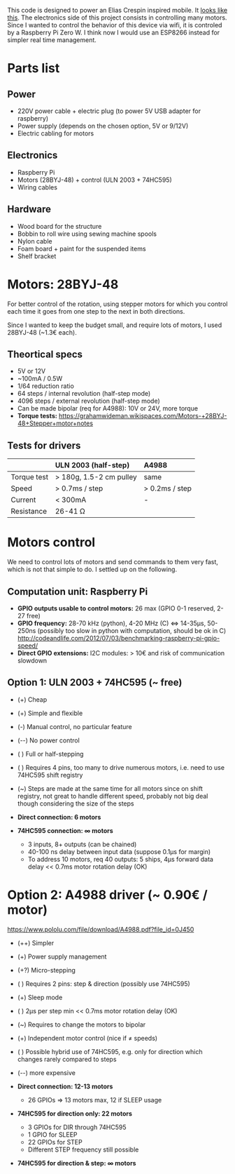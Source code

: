 This code is designed to power an Elias Crespin inspired mobile. It
[looks like this](http://www.eliascrespin.net/en/exhibition/lumiere-et-mouvement/). The electronics
side of this project consists in controlling many motors. Since I wanted to control the behavior of
this device via wifi, it is controled by a Raspberry Pi Zero W. I think now I would use an ESP8266
instead for simpler real time management.



# Parts list

## Power

* 220V power cable + electric plug (to power 5V USB adapter for raspberry)
* Power supply (depends on the chosen option, 5V or 9/12V)
* Electric cabling for motors

## Electronics

* Raspberry Pi
* Motors (28BYJ-48) + control (ULN 2003 + 74HC595)
* Wiring cables

## Hardware

* Wood board for the structure
* Bobbin to roll wire using sewing machine spools
* Nylon cable
* Foam board + paint for the suspended items
* Shelf bracket

# Motors: 28BYJ-48

For better control of the rotation, using stepper motors for which you control each time it goes
from one step to the next in both directions.

Since I wanted to keep the budget small, and require lots of motors, I used 28BYJ-48 (~1.3€ each).

## Theortical specs

* 5V or 12V
* ~100mA / 0.5W
* 1/64 reduction ratio
* 64 steps / internal revolution (half-step mode)
* 4096 steps / external revolution (half-step mode)
* Can be made bipolar (req for A4988): 10V or 24V, more torque
* **Torque tests:** https://grahamwideman.wikispaces.com/Motors-+28BYJ-48+Stepper+motor+notes

## Tests for drivers

|             | ULN 2003 (half-step)    | A4988          |
|:------------|:------------------------|:---------------|
| Torque test | > 180g, 1.5-2 cm pulley | same           |
| Speed       | > 0.7ms / step          | > 0.2ms / step |
| Current     | < 300mA                 | -              |
| Resistance  | 26-41 Ω                 |                |

# Motors control

We need to control lots of motors and send commands to them very fast, which is not that simple to
do. I settled up on the following.

## Computation unit: Raspberry Pi

* **GPIO outputs usable to control motors:** 26 max (GPIO 0-1 reserved, 2-27 free)
* **GPIO frequency:** 28-70 kHz (python), 4-20 MHz (C) <=> 14-35µs, 50-250ns
  (possibly too slow in python with computation, should be ok in C)
  http://codeandlife.com/2012/07/03/benchmarking-raspberry-pi-gpio-speed/
* **Direct GPIO extensions:** I2C modules: > 10€ and risk of communication slowdown

## Option 1: ULN 2003 + 74HC595 (~ free)

* (+)  Cheap
* (+)  Simple and flexible
* (-)  Manual control, no particular feature
* (--) No power control
* ( )  Full or half-stepping
* ( )  Requires 4 pins, too many to drive numerous motors, i.e. need to use 74HC595 shift registry
* (~)  Steps are made at the same time for all motors since on shift registry, not great to handle different speed, probably not big deal though considering the size of the steps


* **Direct connection: 6 motors**
* **74HC595 connection: ∞ motors**
    * 3 inputs, 8+ outputs (can be chained)
    * 40-100 ns delay between input data (suppose 0.1µs for margin)
    * To address 10 motors, req 40 outputs: 5 ships, 4µs forward data delay << 0.7ms motor rotation delay (OK)

# Option 2: A4988 driver (~ 0.90€ / motor)

https://www.pololu.com/file/download/A4988.pdf?file_id=0J450

* (++) Simpler
* (+)  Power supply management
* (+?) Micro-stepping
* ( )  Requires 2 pins: step & direction (possibly use 74HC595)
* (+)  Sleep mode
* ( )  2µs per step min << 0.7ms motor rotation delay (OK)
* (~)  Requires to change the motors to bipolar
* (+)  Independent motor control (nice if ≠ speeds)
* ( )  Possible hybrid use of 74HC595, e.g. only for direction which changes rarely compared to steps
* (--) more expensive

* **Direct connection: 12-13 motors**
    * 26 GPIOs => 13 motors max, 12 if SLEEP usage
* **74HC595 for direction only: 22 motors**
    * 3 GPIOs for DIR through 74HC595
    * 1 GPIO for SLEEP
    * 22 GPIOs for STEP
    * Different STEP frequency still possible
* **74HC595 for direction & step: ∞ motors**

